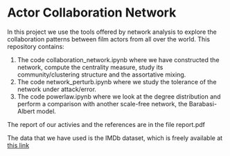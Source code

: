 # Actor Collaboration Network
In this project we use the tools offered by network analysis to explore the collaboration patterns between film actors from all over the world. 
This repository contains:
1. The code collaboration_network.ipynb where we have constructed the network, compute the centrality measure, study its community/clustering structure and the assortative mixing.
2. The code network_perturb.ipynb where we study the tolerance of the network under attack/error.
3. The code powerlaw.ipynb where we look at the degree distribution and perform a comparison with another scale-free network, the Barabasi-Albert model.


The report of our activies and the references are in the file report.pdf


The data that we have used is the IMDb dataset, which is freely available at [this link](https://developer.imdb.com/non-commercial-datasets/)
